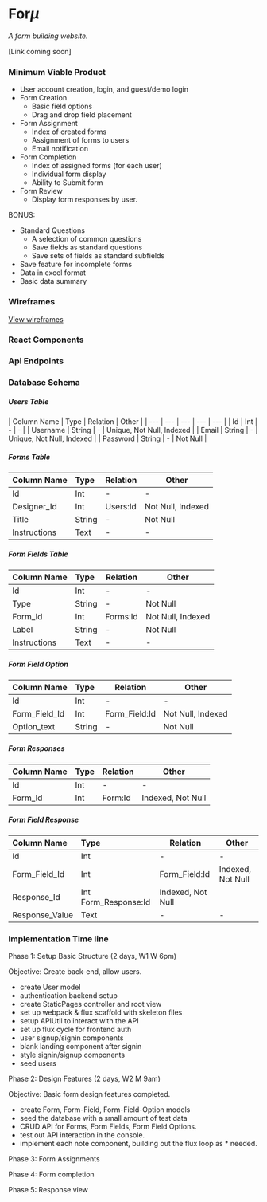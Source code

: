 # For*μ*

  *A form building website.*

  [Link coming soon]

### Minimum Viable Product

* User account creation, login, and guest/demo login
* Form Creation
  * Basic field options
  * Drag and drop field placement
* Form Assignment
  * Index of created forms
  * Assignment of forms to users
  * Email notification
* Form Completion
  * Index of assigned forms (for each user)
  * Individual form display
  * Ability to Submit form
* Form Review
  * Display form responses by user.

BONUS:
  * Standard Questions
    * A selection of common questions
    * Save fields as standard questions
    * Save sets of fields as standard subfields
  * Save feature for incomplete forms
  * Data in excel format
  * Basic data summary

### Wireframes

[View wireframes][views]

[views]: docs/views.md

### React Components


### Api Endpoints


### Database Schema


##### Users Table

  | Column Name | Type | Relation | Other |
  | --- | --- | --- | --- | --- |
  | Id  | Int | - | - |
  | Username | String | - | Unique, Not Null, Indexed |
  | Email | String | - | Unique, Not Null, Indexed |
  | Password | String | - | Not Null |    

##### Forms Table

| Column Name | Type |  Relation | Other |
| :------------- | :------------- | --- | --- |
| Id  | Int | - | - |
| Designer_Id | Int | Users:Id | Not Null, Indexed |
| Title | String | - | Not Null |
| Instructions | Text | - | - |

##### Form Fields Table

| Column Name | Type |  Relation | Other |
| :------------- | :------------- | --- | --- |
| Id | Int | - | - |
| Type | String | - | Not Null |
| Form_Id | Int | Forms:Id | Not Null, Indexed |
| Label | String | - | Not Null |
| Instructions | Text | - | - |


##### Form Field Option


| Column Name | Type |  Relation | Other |
| :------------- | :------------- | --- | --- |
| Id | Int | - | - |
| Form_Field_Id | Int | Form_Field:Id | Not Null, Indexed |
| Option_text | String | - | Not Null |


##### Form Responses

| Column Name | Type |  Relation | Other |
| :------------- | :------------- | --- | --- |
| Id | Int | - | - |
| Form_Id | Int | Form:Id | Indexed, Not Null |


##### Form Field Response

| Column Name | Type |  Relation | Other |
| :------------- | :------------- | --- | --- |
| Id | Int | - | - |
| Form_Field_Id | Int | Form_Field:Id | Indexed, Not Null |
| Response_Id | Int Form_Response:Id | Indexed, Not Null |
| Response_Value | Text | - | - |  


### Implementation Time line

Phase 1: Setup Basic Structure (2 days, W1 W 6pm)

Objective: Create back-end, allow users.

  * create User model
  * authentication backend setup
  * create StaticPages controller and root view
  * set up webpack & flux scaffold with skeleton files
  * setup APIUtil to interact with the API
  * set up flux cycle for frontend auth
  * user signup/signin components
  * blank landing component after signin
  * style signin/signup components
  * seed users

Phase 2: Design Features (2 days, W2 M 9am)

Objective: Basic form design features completed.

  * create Form, Form-Field, Form-Field-Option models
  * seed the database with a small amount of test data
  * CRUD API for Forms, Form Fields, Form Field Options.
  * test out API interaction in the console.
  * implement each note component, building out the flux loop as * needed.

Phase 3: Form Assignments

Phase 4: Form completion

Phase 5: Response view
